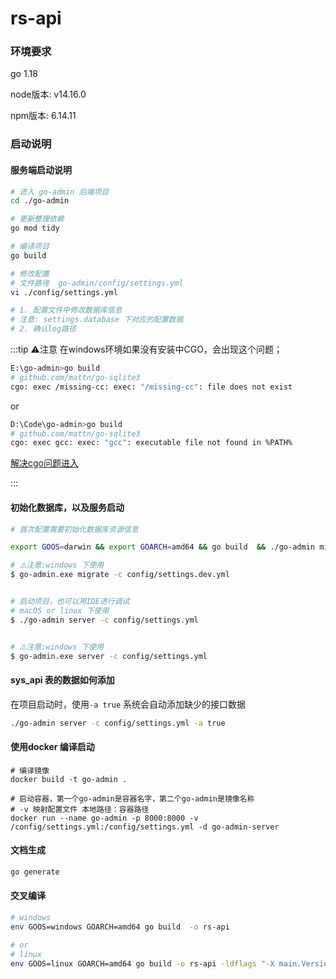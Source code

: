 # rs-api


### 环境要求

go 1.18

node版本: v14.16.0

npm版本: 6.14.11

### 启动说明

#### 服务端启动说明

```bash
# 进入 go-admin 后端项目
cd ./go-admin

# 更新整理依赖
go mod tidy

# 编译项目
go build

# 修改配置 
# 文件路径  go-admin/config/settings.yml
vi ./config/settings.yml

# 1. 配置文件中修改数据库信息 
# 注意: settings.database 下对应的配置数据
# 2. 确认log路径
```

:::tip ⚠️注意 在windows环境如果没有安装中CGO，会出现这个问题；

```bash
E:\go-admin>go build
# github.com/mattn/go-sqlite3
cgo: exec /missing-cc: exec: "/missing-cc": file does not exist
```

or

```bash
D:\Code\go-admin>go build
# github.com/mattn/go-sqlite3
cgo: exec gcc: exec: "gcc": executable file not found in %PATH%
```

[解决cgo问题进入](https://doc.go-admin.dev/zh-CN/guide/faq#cgo-%E7%9A%84%E9%97%AE%E9%A2%98)

:::

#### 初始化数据库，以及服务启动

``` bash
# 首次配置需要初始化数据库资源信息

export GOOS=darwin && export GOARCH=amd64 && go build  && ./go-admin migrate -c config/settings.yml

# ⚠️注意:windows 下使用
$ go-admin.exe migrate -c config/settings.dev.yml


# 启动项目，也可以用IDE进行调试
# macOS or linux 下使用
$ ./go-admin server -c config/settings.yml


# ⚠️注意:windows 下使用
$ go-admin.exe server -c config/settings.yml
```

#### sys_api 表的数据如何添加

在项目启动时，使用`-a true` 系统会自动添加缺少的接口数据
```bash
./go-admin server -c config/settings.yml -a true
```

#### 使用docker 编译启动

```shell
# 编译镜像
docker build -t go-admin .

# 启动容器，第一个go-admin是容器名字，第二个go-admin是镜像名称
# -v 映射配置文件 本地路径：容器路径
docker run --name go-admin -p 8000:8000 -v /config/settings.yml:/config/settings.yml -d go-admin-server
```

#### 文档生成

```bash
go generate
```

#### 交叉编译

```bash
# windows
env GOOS=windows GOARCH=amd64 go build  -o rs-api

# or
# linux
env GOOS=linux GOARCH=amd64 go build -o rs-api -ldflags "-X main.Version=5.9"

```

